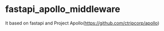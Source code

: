 # fastapi_apollo_middleware
It based on fastapi and Project Apollo(https://github.com/ctripcorp/apollo)
